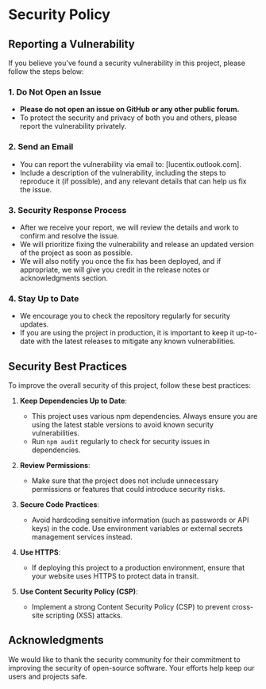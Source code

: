 # Security Policy

## Reporting a Vulnerability

If you believe you've found a security vulnerability in this project, please follow the steps below:

### 1. **Do Not Open an Issue**
   - **Please do not open an issue on GitHub or any other public forum.**
   - To protect the security and privacy of both you and others, please report the vulnerability privately.

### 2. **Send an Email**
   - You can report the vulnerability via email to: [lucentix.outlook.com].
   - Include a description of the vulnerability, including the steps to reproduce it (if possible), and any relevant details that can help us fix the issue.

### 3. **Security Response Process**
   - After we receive your report, we will review the details and work to confirm and resolve the issue.
   - We will prioritize fixing the vulnerability and release an updated version of the project as soon as possible.
   - We will also notify you once the fix has been deployed, and if appropriate, we will give you credit in the release notes or acknowledgments section.

### 4. **Stay Up to Date**
   - We encourage you to check the repository regularly for security updates.
   - If you are using the project in production, it is important to keep it up-to-date with the latest releases to mitigate any known vulnerabilities.

## Security Best Practices

To improve the overall security of this project, follow these best practices:

1. **Keep Dependencies Up to Date**: 
   - This project uses various npm dependencies. Always ensure you are using the latest stable versions to avoid known security vulnerabilities.
   - Run `npm audit` regularly to check for security issues in dependencies.
   
2. **Review Permissions**: 
   - Make sure that the project does not include unnecessary permissions or features that could introduce security risks.

3. **Secure Code Practices**: 
   - Avoid hardcoding sensitive information (such as passwords or API keys) in the code. Use environment variables or external secrets management services instead.

4. **Use HTTPS**:
   - If deploying this project to a production environment, ensure that your website uses HTTPS to protect data in transit.

5. **Use Content Security Policy (CSP)**:
   - Implement a strong Content Security Policy (CSP) to prevent cross-site scripting (XSS) attacks.

## Acknowledgments

We would like to thank the security community for their commitment to improving the security of open-source software. Your efforts help keep our users and projects safe.
